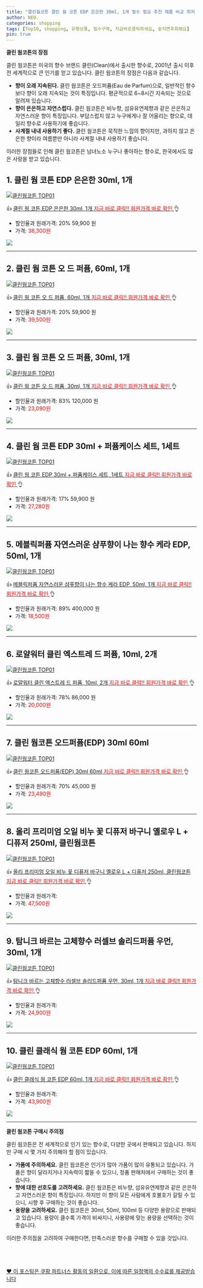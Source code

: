 ```yaml
---
title: "클린웜코튼 클린 웜 코튼 EDP 은은한 30ml, 1개 필수 필요 추천 제품 비교 최저 가격 비교 장점 구매 후기 구매평"
author: NEO.
categories: shopping
tags: [Top10, shopping, 유행상품, 필수구매, 지금바로클릭하세요, 놓치면후회해요]
pin: true
---
```

**클린 웜코튼의 장점**

클린 웜코튼은 미국의 향수 브랜드 클린(Clean)에서 출시한 향수로, 2001년 출시 이후 전 세계적으로 큰 인기를 얻고 있습니다. 클린 웜코튼의 장점은 다음과 같습니다.

* **향이 오래 지속된다.** 클린 웜코튼은 오드퍼퓸(Eau de Parfum)으로, 일반적인 향수보다 향이 오래 지속되는 것이 특징입니다. 평균적으로 6~8시간 지속되는 것으로 알려져 있습니다.
* **향이 은은하고 자연스럽다.** 클린 웜코튼은 비누향, 섬유유연제향과 같은 은은하고 자연스러운 향이 특징입니다. 부담스럽지 않고 누구에게나 잘 어울리는 향으로, 데일리 향수로 사용하기에 좋습니다.
* **사계절 내내 사용하기 좋다.** 클린 웜코튼은 묵직한 느낌의 향이지만, 과하지 않고 은은한 향이라 여름뿐만 아니라 사계절 내내 사용하기 좋습니다.

이러한 장점들로 인해 클린 웜코튼은 남녀노소 누구나 좋아하는 향수로, 한국에서도 많은 사랑을 받고 있습니다.

   

## 1. 클린 웜 코튼 EDP 은은한 30ml, 1개

[![클린웜코튼 TOP01](https://thumbnail7.coupangcdn.com/thumbnails/remote/490x490ex/image/vendor_inventory/649f/815c0b5750552659be39480ec88ed150069f98d77b9672529cc5515c1f53.png)](https://link.coupang.com/re/AFFSDP?lptag=AF3617701&subid=GithubCoopas&pageKey=7571466358&traceid=V0-153&itemId=19968858992&vendorItemId=87067409138)


👍 [클린 웜 코튼 EDP 은은한 30ml, 1개 <font color=red> 지금 바로 클릭!! 회원가격 바로 확인 </font> ](https://link.coupang.com/re/AFFSDP?lptag=AF3617701&subid=GithubCoopas&pageKey=7571466358&traceid=V0-153&itemId=19968858992&vendorItemId=87067409138) 👌 


- 할인율과 원래가격: 20%  59,900   원
- 가격: <span style='color:red'>38,300원</span>

[![](/discount_price.png)](https://link.coupang.com/re/AFFSDP?lptag=AF3617701&subid=GithubCoopas&pageKey=7571466358&traceid=V0-153&itemId=19968858992&vendorItemId=87067409138)

---


   

## 2. 클린 웜 코튼 오 드 퍼퓸, 60ml, 1개

[![클린웜코튼 TOP01](https://thumbnail7.coupangcdn.com/thumbnails/remote/490x490ex/image/retail/images/4533983596446136-941c2cdb-4b4c-442e-9a20-dcbf1bc7d7aa.jpg)](https://link.coupang.com/re/AFFSDP?lptag=AF3617701&subid=GithubCoopas&pageKey=7281183572&traceid=V0-153&itemId=9768450896&vendorItemId=85669714037)


👍 [클린 웜 코튼 오 드 퍼퓸, 60ml, 1개 <font color=red> 지금 바로 클릭!! 회원가격 바로 확인 </font> ](https://link.coupang.com/re/AFFSDP?lptag=AF3617701&subid=GithubCoopas&pageKey=7281183572&traceid=V0-153&itemId=9768450896&vendorItemId=85669714037) 👌 


- 할인율과 원래가격: 20%  59,900   원
- 가격: <span style='color:red'>39,500원</span>

[![](/discount_price.png)](https://link.coupang.com/re/AFFSDP?lptag=AF3617701&subid=GithubCoopas&pageKey=7281183572&traceid=V0-153&itemId=9768450896&vendorItemId=85669714037)

---


   

## 3. 클린 웜 코튼 오 드 퍼퓸, 30ml, 1개

[![클린웜코튼 TOP01](https://thumbnail8.coupangcdn.com/thumbnails/remote/490x490ex/image/retail/images/1321670405750614-3bd0770f-0716-4f7a-8f32-722162e54a78.jpg)](https://link.coupang.com/re/AFFSDP?lptag=AF3617701&subid=GithubCoopas&pageKey=7281183572&traceid=V0-153&itemId=16539790988&vendorItemId=85669713932)


👍 [클린 웜 코튼 오 드 퍼퓸, 30ml, 1개 <font color=red> 지금 바로 클릭!! 회원가격 바로 확인 </font> ](https://link.coupang.com/re/AFFSDP?lptag=AF3617701&subid=GithubCoopas&pageKey=7281183572&traceid=V0-153&itemId=16539790988&vendorItemId=85669713932) 👌 


- 할인율과 원래가격: 83%  120,000   원
- 가격: <span style='color:red'>23,090원</span>

[![](/discount_price.png)](https://link.coupang.com/re/AFFSDP?lptag=AF3617701&subid=GithubCoopas&pageKey=7281183572&traceid=V0-153&itemId=16539790988&vendorItemId=85669713932)

---


   

## 4. 클린 웜 코튼 EDP 30ml + 퍼퓸케이스 세트, 1세트

[![클린웜코튼 TOP01](https://thumbnail6.coupangcdn.com/thumbnails/remote/490x490ex/image/retail/images/2023/01/09/18/4/0beba2ed-c4a9-4068-a7ad-32892ca62027.jpg)](https://link.coupang.com/re/AFFSDP?lptag=AF3617701&subid=GithubCoopas&pageKey=7053236676&traceid=V0-153&itemId=17468739602&vendorItemId=84636446761)


👍 [클린 웜 코튼 EDP 30ml + 퍼퓸케이스 세트, 1세트 <font color=red> 지금 바로 클릭!! 회원가격 바로 확인 </font> ](https://link.coupang.com/re/AFFSDP?lptag=AF3617701&subid=GithubCoopas&pageKey=7053236676&traceid=V0-153&itemId=17468739602&vendorItemId=84636446761) 👌 


- 할인율과 원래가격: 17%  59,900   원
- 가격: <span style='color:red'>27,280원</span>

[![](/discount_price.png)](https://link.coupang.com/re/AFFSDP?lptag=AF3617701&subid=GithubCoopas&pageKey=7053236676&traceid=V0-153&itemId=17468739602&vendorItemId=84636446761)

---


   

## 5. 메블릭퍼퓸 자연스러운 샴푸향이 나는 향수 케라 EDP, 50ml, 1개

[![클린웜코튼 TOP01](https://thumbnail6.coupangcdn.com/thumbnails/remote/490x490ex/image/retail/images/1152286708175061-caf1a78e-f2e2-4e7e-86b5-7b1eda9a973d.jpg)](https://link.coupang.com/re/AFFSDP?lptag=AF3617701&subid=GithubCoopas&pageKey=97571961&traceid=V0-153&itemId=299559618&vendorItemId=3737246217)


👍 [메블릭퍼퓸 자연스러운 샴푸향이 나는 향수 케라 EDP, 50ml, 1개 <font color=red> 지금 바로 클릭!! 회원가격 바로 확인 </font> ](https://link.coupang.com/re/AFFSDP?lptag=AF3617701&subid=GithubCoopas&pageKey=97571961&traceid=V0-153&itemId=299559618&vendorItemId=3737246217) 👌 


- 할인율과 원래가격: 89%  400,000   원
- 가격: <span style='color:red'>18,500원</span>

[![](/discount_price.png)](https://link.coupang.com/re/AFFSDP?lptag=AF3617701&subid=GithubCoopas&pageKey=97571961&traceid=V0-153&itemId=299559618&vendorItemId=3737246217)

---


   

## 6. 로얄워터 클린 엑스트레 드 퍼퓸, 10ml, 2개

[![클린웜코튼 TOP01](https://thumbnail10.coupangcdn.com/thumbnails/remote/490x490ex/image/retail/images/903120466390607-2f340a50-2a2c-40eb-a7d1-ec2b2941fb83.jpg)](https://link.coupang.com/re/AFFSDP?lptag=AF3617701&subid=GithubCoopas&pageKey=6472994794&traceid=V0-153&itemId=13313240204&vendorItemId=80569549848)


👍 [로얄워터 클린 엑스트레 드 퍼퓸, 10ml, 2개 <font color=red> 지금 바로 클릭!! 회원가격 바로 확인 </font> ](https://link.coupang.com/re/AFFSDP?lptag=AF3617701&subid=GithubCoopas&pageKey=6472994794&traceid=V0-153&itemId=13313240204&vendorItemId=80569549848) 👌 


- 할인율과 원래가격: 78%  86,000   원
- 가격: <span style='color:red'>20,000원</span>

[![](/discount_price.png)](https://link.coupang.com/re/AFFSDP?lptag=AF3617701&subid=GithubCoopas&pageKey=6472994794&traceid=V0-153&itemId=13313240204&vendorItemId=80569549848)

---


   

## 7. 클린 웜코튼 오드퍼퓸(EDP) 30ml 60ml

[![클린웜코튼 TOP01](https://thumbnail8.coupangcdn.com/thumbnails/remote/490x490ex/image/vendor_inventory/7448/f489ac449d9d61264a23143040386d79f7c1db156157a7af0ceff1689ad3.png)](https://link.coupang.com/re/AFFSDP?lptag=AF3617701&subid=GithubCoopas&pageKey=2111818426&traceid=V0-153&itemId=3587201092&vendorItemId=87657408721)


👍 [클린 웜코튼 오드퍼퓸(EDP) 30ml 60ml <font color=red> 지금 바로 클릭!! 회원가격 바로 확인 </font> ](https://link.coupang.com/re/AFFSDP?lptag=AF3617701&subid=GithubCoopas&pageKey=2111818426&traceid=V0-153&itemId=3587201092&vendorItemId=87657408721) 👌 


- 할인율과 원래가격: 70%  45,000   원
- 가격: <span style='color:red'>23,490원</span>

[![](/discount_price.png)](https://link.coupang.com/re/AFFSDP?lptag=AF3617701&subid=GithubCoopas&pageKey=2111818426&traceid=V0-153&itemId=3587201092&vendorItemId=87657408721)

---


   

## 8. 올리 프리미엄 오일 비누 꽃 디퓨저 바구니 옐로우 L + 디퓨저 250ml, 클린웜코튼

[![클린웜코튼 TOP01](https://thumbnail7.coupangcdn.com/thumbnails/remote/490x490ex/image/rs_quotation_api/ie8plj0k/a396394362d846bf9c4a43a018434b67.jpg)](https://link.coupang.com/re/AFFSDP?lptag=AF3617701&subid=GithubCoopas&pageKey=5348024206&traceid=V0-153&itemId=7858280823&vendorItemId=75147935808)


👍 [올리 프리미엄 오일 비누 꽃 디퓨저 바구니 옐로우 L + 디퓨저 250ml, 클린웜코튼 <font color=red> 지금 바로 클릭!! 회원가격 바로 확인 </font> ](https://link.coupang.com/re/AFFSDP?lptag=AF3617701&subid=GithubCoopas&pageKey=5348024206&traceid=V0-153&itemId=7858280823&vendorItemId=75147935808) 👌 


- 할인율과 원래가격: 
- 가격: <span style='color:red'>47,500원</span>

[![](/discount_price.png)](https://link.coupang.com/re/AFFSDP?lptag=AF3617701&subid=GithubCoopas&pageKey=5348024206&traceid=V0-153&itemId=7858280823&vendorItemId=75147935808)

---


   

## 9. 탐니크 바르는 고체향수 러셀브 솔리드퍼퓸 우먼, 30ml, 1개

[![클린웜코튼 TOP01](https://thumbnail8.coupangcdn.com/thumbnails/remote/490x490ex/image/retail/images/5887377666819169-5be7e24b-d308-46a5-abda-fef6b739dfaa.jpg)](https://link.coupang.com/re/AFFSDP?lptag=AF3617701&subid=GithubCoopas&pageKey=5920090163&traceid=V0-153&itemId=10490653405&vendorItemId=77731468535)


👍 [탐니크 바르는 고체향수 러셀브 솔리드퍼퓸 우먼, 30ml, 1개 <font color=red> 지금 바로 클릭!! 회원가격 바로 확인 </font> ](https://link.coupang.com/re/AFFSDP?lptag=AF3617701&subid=GithubCoopas&pageKey=5920090163&traceid=V0-153&itemId=10490653405&vendorItemId=77731468535) 👌 


- 할인율과 원래가격: 
- 가격: <span style='color:red'>24,900원</span>

[![](/discount_price.png)](https://link.coupang.com/re/AFFSDP?lptag=AF3617701&subid=GithubCoopas&pageKey=5920090163&traceid=V0-153&itemId=10490653405&vendorItemId=77731468535)

---


   

## 10. 클린 클래식 웜 코튼 EDP 60ml, 1개

[![클린웜코튼 TOP01](https://thumbnail10.coupangcdn.com/thumbnails/remote/490x490ex/image/vendor_inventory/726e/a41624b647329e720055e47508d3362e6dddd3227755d9b7b9c00a3803b6.jpg)](https://link.coupang.com/re/AFFSDP?lptag=AF3617701&subid=GithubCoopas&pageKey=7265460738&traceid=V0-153&itemId=19706063664&vendorItemId=87614209280)


👍 [클린 클래식 웜 코튼 EDP 60ml, 1개 <font color=red> 지금 바로 클릭!! 회원가격 바로 확인 </font> ](https://link.coupang.com/re/AFFSDP?lptag=AF3617701&subid=GithubCoopas&pageKey=7265460738&traceid=V0-153&itemId=19706063664&vendorItemId=87614209280) 👌 


- 할인율과 원래가격: 
- 가격: <span style='color:red'>43,900원</span>

[![](/discount_price.png)](https://link.coupang.com/re/AFFSDP?lptag=AF3617701&subid=GithubCoopas&pageKey=7265460738&traceid=V0-153&itemId=19706063664&vendorItemId=87614209280)

---
**클린 웜코튼 구매시 주의점**

클린 웜코튼은 전 세계적으로 인기 있는 향수로, 다양한 곳에서 판매되고 있습니다. 하지만 구매 시 몇 가지 주의해야 할 점이 있습니다.

* **가품에 주의하세요.** 클린 웜코튼은 인기가 많아 가품이 많이 유통되고 있습니다. 가품은 향이 달라지거나 지속력이 짧을 수 있으니, 정품 판매처에서 구매하는 것이 좋습니다.
* **향에 대한 선호도를 고려하세요.** 클린 웜코튼은 비누향, 섬유유연제향과 같은 은은하고 자연스러운 향이 특징입니다. 하지만 이 향이 모든 사람에게 호불호가 갈릴 수 있으니, 시향 후 구매하는 것이 좋습니다.
* **용량을 고려하세요.** 클린 웜코튼은 30ml, 50ml, 100ml 등 다양한 용량으로 판매되고 있습니다. 용량이 클수록 가격이 비싸지니, 사용량에 맞는 용량을 선택하는 것이 좋습니다.

이러한 주의점을 고려하여 구매한다면, 만족스러운 향수를 구매할 수 있을 것입니다.<br><br><br><br><br> [ ❤  이 포스팅은 쿠팡 파트너스 활동의 일환으로, 이에 따른 일정액의 수수료를 제공받습니다](https://link.coupang.com/a/bcEFyh)